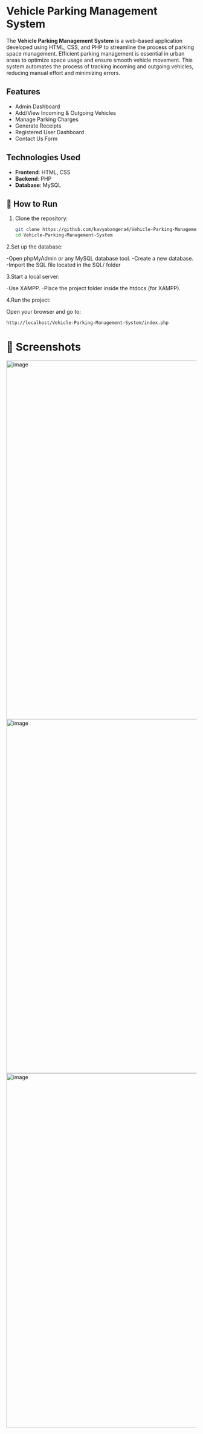 # Vehicle Parking Management System
The **Vehicle Parking Management System** is a web-based application developed using
HTML, CSS, and PHP to streamline the process of parking space management. Efficient
parking management is essential in urban areas to optimize space usage and ensure smooth
vehicle movement. This system automates the process of tracking incoming and outgoing
vehicles, reducing manual effort and minimizing errors.

## **Features**

- Admin Dashboard
- Add/View Incoming & Outgoing Vehicles
- Manage Parking Charges
- Generate Receipts
- Registered User Dashboard
- Contact Us Form

## Technologies Used

- **Frontend**: HTML, CSS
- **Backend**: PHP
- **Database**: MySQL

## 🚀 How to Run
1. Clone the repository:
   ```bash
   git clone https://github.com/kavyabangera4/Vehicle-Parking-Management-System.git
   cd Vehicle-Parking-Management-System
   ```
2.Set up the database:

   -Open phpMyAdmin or any MySQL database tool.
   -Create a new database.
   -Import the SQL file located in the SQL/ folder

 3.Start a local server:

   -Use XAMPP.
   -Place the project folder inside the htdocs (for XAMPP).

 4.Run the project:

   Open your browser and go to:
   ```bash
   http://localhost/Vehicle-Parking-Management-System/index.php
   ```

# 📸 Screenshots
<img width="949" alt="image" src="https://github.com/user-attachments/assets/e505f2d8-a4b8-46d7-ba96-41fd13e4741d" />
<img width="937" alt="image" src="https://github.com/user-attachments/assets/a975aefd-1218-4906-88a8-30bf5b78a170" />
<img width="938" alt="image" src="https://github.com/user-attachments/assets/15bf1e8e-fa67-43ec-a4ef-ad657b2991cb" />




